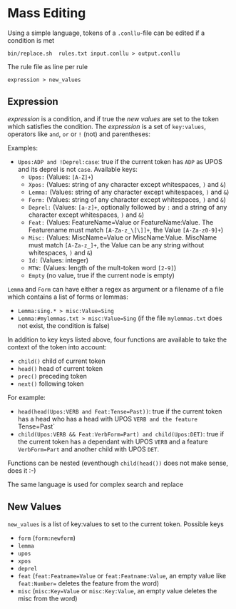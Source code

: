 # Mass Editing

Using a simple language, tokens of a `.conllu`-file can be edited if a condition is met

```
bin/replace.sh  rules.txt input.conllu > output.conllu
```

The rule file as line per rule

```
expression > new_values
```

## Expression 
_expression_ is a condition, and if true the _new values_ are set to the token which satisfies the condition. 
The _expression_ is a set of `key:values`, operators like `and`, `or`  or `!` (not) and parentheses:

Examples: 
* `Upos:ADP and !Deprel:case`: true if the current token has `ADP`  as UPOS and its deprel is not `case`. Available keys:
  * `Upos:` (Values: `[A-Z]+`)
  * `Xpos:` (Values: string of any character except whitespaces, `)` and `&`)
  * `Lemma:` (Values: string of any character except whitespaces, `)` and `&`)
  * `Form:` (Values: string of any character except whitespaces, `)` and `&`)
  * `Deprel:` (Values: `[a-z]+`, optionally followed by `:` and  a string of  any character except whitespaces, `)` and `&`)
  * `Feat:` (Values: FeatureName=Value or FeatureName:Value. The Featurename must match `[A-Za-z_\[\]]+`, the Value `[A-Za-z0-9]+`)
  * `Misc:` (Values: MiscName=Value or MiscName:Value. MiscName must match `[A-Za-z_]+`, the Value can be any string without  whitespaces, `)` and `&`)
  * `Id:` (Values: integer)
  * `MTW:` (Values: length of the mult-token word `[2-9]`)
  * `Empty` (no value, true if the current node is empty)

 `Lemma` and `Form` can have either a regex as argument or a filename of a file which contains a list of forms or lemmas:
  * `Lemma:sing.* > misc:Value=Sing`
  * `Lemma:#mylemmas.txt > misc:Value=Sing` (if the file `mylemmas.txt` does not exist, the condition is false)


In addition to key keys listed above, four functions are available to take the context of the token into account:
* `child()` child of current token
* `head()` head of current token
* `prec()` preceding token
* `next()` following token

For example:
* `head(head(Upos:VERB and Feat:Tense=Past))`: true if the current token has a head who has a head with UPOS `VERB and the feature `Tense=Past`
* `child(Upos:VERB && Feat:VerbForm=Part) and child(Upos:DET)`: true if the current token has a dependant with UPOS `VERB`
and a feature `VerbForm=Part` and another child with UPOS `DET`. 

Functions can be nested (eventhough `child(head())` does not make sense, does it :-)

The same language is used for complex search and replace

## New Values

`new_values` is a list of key:values to set to the current token. Possible keys
* `form` (`form:newform`)
* `lemma`
* `upos`
* `xpos`
* `deprel`
* `feat`  (`feat:Featname=Value` or `feat:Featname:Value`, an empty value like `feat:Number=` deletes the feature from the word)
* `misc`  (`misc:Key=Value` or `misc:Key:Value`, an empty value deletes the misc from the word)

